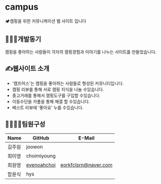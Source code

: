 # campus
🏕️캠핑을 위한 커뮤니케이션 웹 사이트 입니다


👩🏻‍💻개발동기
----
캠핑을 좋아하는 사람들이 각자의 캠핑경험과 이야기를 나누는 사이트를 만들었습니다.



✍️웹사이트 소개
--
- '캠프어스'는 캠핑을 좋아하는 사람들로 형성된 커뮤니티입니다.
- 캠핑 리뷰를 통해 서로 캠핑 지식을 나눌 수있습니다.
- 중고거래를 통해서 캠핑도구를 구입할 수있습니다.
- 이동수단을 카풀을 통해 해결 할 수있습니다.
- 베스트 리뷰에 '좋아요' 누를 수있습니다.


👨‍👨‍👧‍👧팀원구성
--
| Name |GitHub | E-Mail |
| --- | --- | --- |
|김주원| joowon |    |
|최미영| choimiyoung ||
|최원영| [evenoahchoi](https://github.com/evenoahchoi) |eorkfclsrn@naver.com|
|함윤식| hys |    |
